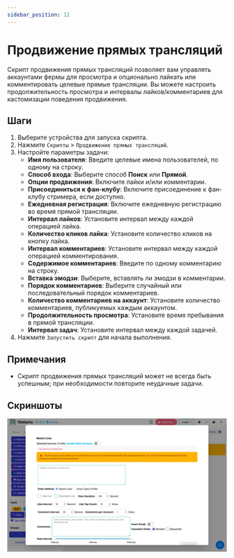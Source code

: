 ```yaml
---
sidebar_position: 12
---
```


# Продвижение прямых трансляций

Скрипт продвижения прямых трансляций позволяет вам управлять аккаунтами фермы для просмотра и опционально лайкать или комментировать целевые прямые трансляции. Вы можете настроить продолжительность просмотра и интервалы лайков/комментариев для кастомизации поведения продвижения.

## Шаги

1. Выберите устройства для запуска скрипта.
2. Нажмите `Скрипты` > `Продвижение прямых трансляций`.
3. Настройте параметры задачи:
    - **Имя пользователя**: Введите целевые имена пользователей, по одному на строку.
    - **Способ входа**: Выберите способ **Поиск** или **Прямой**.
    - **Опции продвижения**: Включите лайки и/или комментарии.
    - **Присоединиться к фан-клубу**: Включите присоединение к фан-клубу стримера, если доступно.
    - **Ежедневная регистрация**: Включите ежедневную регистрацию во время прямой трансляции.
    - **Интервал лайков**: Установите интервал между каждой операцией лайка.
    - **Количество кликов лайка**: Установите количество кликов на кнопку лайка.
    - **Интервал комментариев**: Установите интервал между каждой операцией комментирования.
    - **Содержимое комментариев**: Введите по одному комментарию на строку.
    - **Вставка эмодзи**: Выберите, вставлять ли эмодзи в комментарии.
    - **Порядок комментариев**: Выберите случайный или последовательный порядок комментариев.
    - **Количество комментариев на аккаунт**: Установите количество комментариев, публикуемых каждым аккаунтом.
    - **Продолжительность просмотра**: Установите время пребывания в прямой трансляции.
    - **Интервал задач**: Установите интервал между каждой задачей.
4. Нажмите `Запустить скрипт` для начала выполнения.

## Примечания

- Скрипт продвижения прямых трансляций может не всегда быть успешным; при необходимости повторите неудачные задачи.

## Скриншоты

![Продвижение прямых трансляций](../img/boost-lives.webp)

